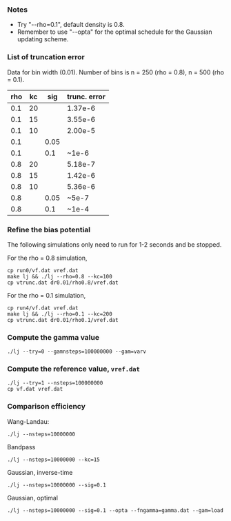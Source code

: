 ### Notes

* Try "--rho=0.1", default density is 0.8.
* Remember to use "--opta" for the optimal schedule for the Gaussian updating scheme.


### List of truncation error

Data for bin width (0.01).
Number of bins is n = 250 (rho = 0.8), n = 500 (rho = 0.1).

 rho  | kc | sig  |trunc. error
------|----|------|--------
 0.1  | 20 |      | 1.37e-6
 0.1  | 15 |      | 3.55e-6
 0.1  | 10 |      | 2.00e-5
 0.1  |    | 0.05 |
 0.1  |    | 0.1  | ~1e-6
 0.8  | 20 |      | 5.18e-7
 0.8  | 15 |      | 1.42e-6
 0.8  | 10 |      | 5.36e-6
 0.8  |    | 0.05 | ~5e-7
 0.8  |    | 0.1  | ~1e-4

### Refine the bias potential

The following simulations only need to run for 1-2 seconds and be stopped.

For the rho = 0.8 simulation,
```
cp run0/vf.dat vref.dat
make lj && ./lj --rho=0.8 --kc=100
cp vtrunc.dat dr0.01/rho0.8/vref.dat
```

For the rho = 0.1 simulation,
```
cp run4/vf.dat vref.dat
make lj && ./lj --rho=0.1 --kc=200
cp vtrunc.dat dr0.01/rho0.1/vref.dat
```

### Compute the gamma value

```
./lj --try=0 --gamnsteps=100000000 --gam=varv
```

### Compute the reference value, `vref.dat`

```
./lj --try=1 --nsteps=100000000
cp vf.dat vref.dat
```

### Comparison efficiency


Wang-Landau:
```
./lj --nsteps=10000000
```
Bandpass
```
./lj --nsteps=10000000 --kc=15
```
Gaussian, inverse-time
```
./lj --nsteps=10000000 --sig=0.1
```
Gaussian, optimal
```
./lj --nsteps=10000000 --sig=0.1 --opta --fngamma=gamma.dat --gam=load
```
